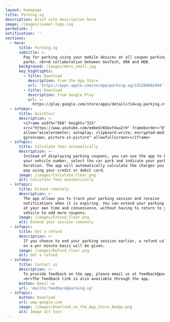 ```yaml
---
layout: homepage
title: Parking.sg
description: Brief site description here
image: /images/isomer-logo.svg
permalink: /
notification: ''
sections:
  - hero:
      title: Parking.sg
      subtitle: >-
        Pay for parking using your mobile devices at all coupon parking car
        parks. <br>A collaboration between GovTech, URA and HDB.
      background: /images/Hero_small.jpg
      key_highlights:
        - title: Download
          description: From the App Store
          url: 'https://apps.apple.com/vn/app/parking-sg/id1286602494'
        - title: Download
          description: From Google Play
          url: >-
            https://play.google.com/store/apps/details?id=sg.parking.streetsmart&hl=en
  - infobar:
      title: Quicktour
      description: >-
        <iframe width="560" height="315"
        src="https://www.youtube.com/embed/W1bxtVwuZr0" frameborder="0"
        allow="accelerometer; autoplay; clipboard-write; encrypted-media;
        gyroscope; picture-in-picture" allowfullscreen></iframe>
  - infopic:
      title: Calculate fees automatically
      description: >-
        Instead of displaying parking coupons, you can use the app to key in
        your vehicle number, select the car park and indicate your parking
        duration. The app will automatically calculate the charges you have to
        pay using your credit or debit card.
      image: /images/Calculate_Clear.png
      alt: Calculate fees automatically
  - infopic:
      title: Extend remotely
      description: >-
        The app allows you to track your parking session and receive
        notifications when it is expiring. You can extend your parking duration
        at your own time and convenience, without having to return to your
        vehicle to add more coupons.
      image: /images/Extend_Clear.png
      alt: Extend your session remotely
  - infopic:
      title: Get a refund
      description: >-
        If you choose to end your parking session earlier, a refund calculated
        on a per minute basis will be given.
      image: /images/Refund_Clear.png
      alt: Get a refund
  - infobar:
      title: Contact us
      description: >-
        To provide feedback on the app, please email us at feedback@parking.sg.
        <br>The feedback link is also available through the app.
      button: Email us
      url: 'mailto:feedback@parking.sg'
  - infopic:
      button: Download
      url: www.google.com
      image: /images/Download_on_the_App_Store_Badge.png
      alt: Image alt text
---
```


